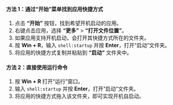 #### **方法 1：通过“开始”菜单找到应用快捷方式**
1. 点击 **“开始”** 按钮，找到希望开机启动的应用。
2. 右键点击应用，选择 **“更多”** > **“打开文件位置”**。
3. 如果应用支持开机启动，会打开其快捷方式所在的文件夹。
4. 按 **Win + R**，输入 `shell:startup` 并按 **Enter**，打开“启动”文件夹。
5. 将应用的快捷方式复制并粘贴到 **“启动”** 文件夹中。

#### **方法 2：直接使用运行命令**
1. 按 **Win + R** 打开“运行”窗口。
2. 输入 `shell:startup` 并按 **Enter**，打开“启动”文件夹。
3. 将应用的快捷方式拖入该文件夹，即可实现开机自启动。